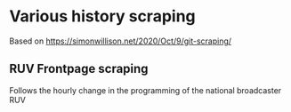 # Various history scraping
Based on https://simonwillison.net/2020/Oct/9/git-scraping/


## RUV Frontpage scraping
Follows the hourly change in the programming of the national broadcaster RUV